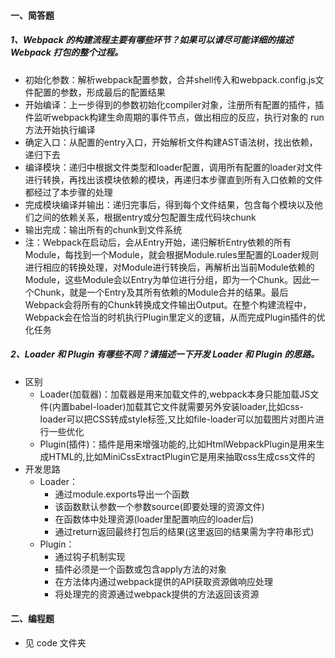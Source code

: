 #### 一、简答题

##### 1、Webpack 的构建流程主要有哪些环节？如果可以请尽可能详细的描述 Webpack 打包的整个过程。

- 初始化参数：解析webpack配置参数，合并shell传入和webpack.config.js文件配置的参数，形成最后的配置结果
- 开始编译：上一步得到的参数初始化compiler对象，注册所有配置的插件，插件监听webpack构建生命周期的事件节点，做出相应的反应，执行对象的 run 方法开始执行编译
- 确定入口：从配置的entry入口，开始解析文件构建AST语法树，找出依赖，递归下去
- 编译模块：递归中根据文件类型和loader配置，调用所有配置的loader对文件进行转换，再找出该模块依赖的模块，再递归本步骤直到所有入口依赖的文件都经过了本步骤的处理
-  完成模块编译并输出：递归完事后，得到每个文件结果，包含每个模块以及他们之间的依赖关系，根据entry或分包配置生成代码块chunk
- 输出完成：输出所有的chunk到文件系统
- 注：Webpack在启动后，会从Entry开始，递归解析Entry依赖的所有Module，每找到一个Module，就会根据Module.rules里配置的Loader规则进行相应的转换处理，对Module进行转换后，再解析出当前Module依赖的Module，这些Module会以Entry为单位进行分组，即为一个Chunk。因此一个Chunk，就是一个Entry及其所有依赖的Module合并的结果。最后Webpack会将所有的Chunk转换成文件输出Output。在整个构建流程中，Webpack会在恰当的时机执行Plugin里定义的逻辑，从而完成Plugin插件的优化任务

##### 2、Loader 和 Plugin 有哪些不同？请描述一下开发 Loader 和 Plugin 的思路。

- 区别
  - Loader(加载器)：加载器是用来加载文件的,webpack本身只能加载JS文件(内置babel-loader)加载其它文件就需要另外安装loader,比如css-loader可以把CSS转成style标签,又比如file-loader可以加载图片对图片进行一些优化
  - Plugin(插件)：插件是用来增强功能的,比如HtmlWebpackPlugin是用来生成HTML的,比如MiniCssExtractPlugin它是用来抽取css生成css文件的
- 开发思路
  - Loader：
    - 通过module.exports导出一个函数
    - 该函数默认参数一个参数source(即要处理的资源文件)
    - 在函数体中处理资源(loader里配置响应的loader后)
    - 通过return返回最终打包后的结果(这里返回的结果需为字符串形式)
  - Plugin：
    - 通过钩子机制实现
    - 插件必须是一个函数或包含apply方法的对象
    - 在方法体内通过webpack提供的API获取资源做响应处理
    - 将处理完的资源通过webpack提供的方法返回该资源

#### 二、编程题

- 见 code 文件夹





